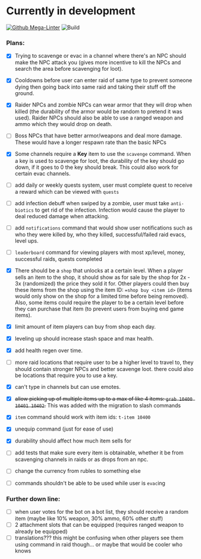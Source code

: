 # Currently in development

[![Github Mega-Linter](https://github.com/blobfysh/project-z/workflows/Lint%20Code/badge.svg)](https://github.com/nvuillam/mega-linter)
![Build](https://github.com/blobfysh/project-z/workflows/Build/badge.svg)

### Plans:

- [x] Trying to scavenge or evac in a channel where there's an NPC should make the NPC attack you (gives more incentive to kill the NPCs and search the area before scavenging for loot).

- [x] Cooldowns before user can enter raid of same type to prevent someone dying then going back into same raid and taking their stuff off the ground.

- [x] Raider NPCs and zombie NPCs can wear armor that they will drop when killed (the durability of the armor would be random to pretend it was used). Raider NPCs should also be able to use a ranged weapon and ammo which they would drop on death.

- [ ] Boss NPCs that have better armor/weapons and deal more damage. These would have a longer respawn rate than the basic NPCs

- [x] Some channels require a **Key** item to use the `scavenge` command. When a key is used to scavenge for loot, the durability of the key should go down, if it goes to 0 the key should break. This could also work for certain evac channels.

- [ ] add daily or weekly quests system, user must complete quest to receive a reward which can be viewed with `quests`

- [ ] add infection debuff when swiped by a zombie, user must take `anti-biotics` to get rid of the infection. Infection would cause the player to deal reduced damage when attacking.

- [ ] add `notifications` command that would show user notifications such as who they were killed by, who they killed, successful/failed raid evacs, level ups.

- [ ] `leaderboard` command for viewing players with most xp/level, money, successful raids, quests completed

- [x] There should be a `shop` that unlocks at a certain level. When a player sells an item to the shop, it should show as for sale by the shop for 2x - 3x (randomized) the price they sold it for. Other players could then buy these items from the shop using the item ID: `=shop buy <item id>` (items would only show on the shop for a limited time before being removed). Also, some items could require the player to be a certain level before they can purchase that item (to prevent users from buying end game items).
- [x] limit amount of item players can buy from shop each day.
- [x] leveling up should increase stash space and max health.
- [x] add health regen over time.
- [ ] more raid locations that require user to be a higher level to travel to, they should contain stronger NPCs and better scavenge loot. there could also be locations that require you to use a key.
- [x] can't type in channels but can use emotes.
- [x] ~~allow picking up of multiple items up to a max of like 4 items: `grab 10400 10401 10402`.~~ This was added with the migration to slash commands
- [x] `item` command should work with item ids: `t-item 10400`
- [x] unequip command (just for ease of use)
- [x] durability should affect how much item sells for
- [ ] add tests that make sure every item is obtainable, whether it be from scavenging channels in raids or as drops from an npc.
- [ ] change the currency from rubles to something else
- [ ] commands shouldn't be able to be used while user is `evac`ing

### Further down line:
- [ ] when user votes for the bot on a bot list, they should receive a random item (maybe like 10% weapon, 30% ammo, 60% other stuff)
- [ ] 2 attachment slots that can be equipped (requires ranged weapon to already be equipped)
- [ ] translations??? this might be confusing when other players see them using command in raid though... or maybe that would be cooler who knows
